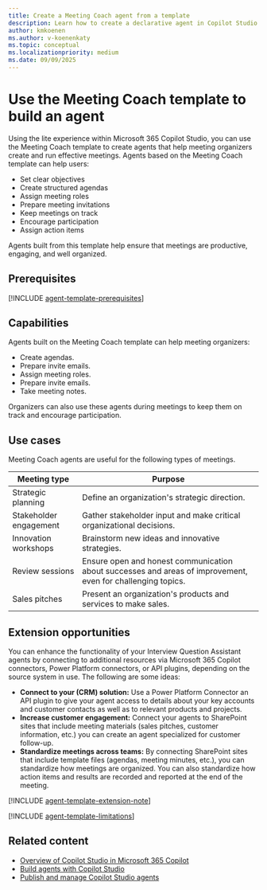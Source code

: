 ```yaml
---
title: Create a Meeting Coach agent from a template
description: Learn how to create a declarative agent in Copilot Studio with the Meeting Coach template.
author: kmkoenen
ms.author: v-koenenkaty
ms.topic: conceptual
ms.localizationpriority: medium
ms.date: 09/09/2025
---
```


# Use the Meeting Coach template to build an agent

Using the lite experience within Microsoft 365 Copilot Studio, you can  use the Meeting Coach template to create agents that help meeting organizers create and run effective meetings. Agents based on the Meeting Coach template can help users:

- Set clear objectives
- Create structured agendas
- Assign meeting roles
- Prepare meeting invitations
- Keep meetings on track
- Encourage participation
- Assign action items

 Agents built from this template help ensure that meetings are productive, engaging, and well organized.

## Prerequisites

[!INCLUDE [agent-template-prerequisites](includes/agent-template-prerequisites.md)]

## Capabilities

Agents built on the Meeting Coach template can help meeting organizers:

- Create agendas.
- Prepare invite emails.
- Assign meeting roles.
- Prepare invite emails.
- Take meeting notes.

Organizers can also use these agents during meetings to keep them on track and encourage participation.

## Use cases

Meeting Coach agents are useful for the following types of meetings.

| **Meeting type** | **Purpose** |
| ----------   | ----------  |
| Strategic planning   | Define an organization's strategic direction.  |
| Stakeholder engagement   | Gather stakeholder input and make critical organizational decisions.  |
| Innovation workshops   | Brainstorm new ideas and innovative strategies.  |
| Review sessions   | Ensure open and honest communication about successes and areas of improvement, even for challenging topics.  |
| Sales pitches   | Present an organization's products and services to make sales. |

## Extension opportunities

You can enhance the functionality of your Interview Question Assistant agents by connecting to additional resources via Microsoft 365 Copilot connectors, Power Platform connectors, or API plugins, depending on the source system in use. The following are some ideas:

- **Connect to your (CRM) solution:** Use a Power Platform Connector an API plugin to give your agent access to details about your key accounts and customer contacts as well as to relevant products and projects.
- **Increase customer engagement:** Connect your agents to SharePoint sites that include meeting materials (sales pitches, customer information, etc.) you can create an agent specialized for customer follow-up.
- **Standardize meetings across teams:** By connecting SharePoint sites that include template files (agendas, meeting minutes, etc.), you can standardize how meetings are organized. You can also standardize how action items and results are recorded and reported at the end of the meeting.

 <!-- Note about IT involvement -->
[!INCLUDE [agent-template-extension-note](includes/agent-template-extension-note.md)]

<!-- Limitations -->
[!INCLUDE [agent-template-limitations](includes/agent-template-limitations.md)]

## Related content

- [Overview of Copilot Studio in Microsoft 365 Copilot](copilot-studio-lite.md)
- [Build agents with Copilot Studio](copilot-studio-lite-build.md)
- [Publish and manage Copilot Studio agents](copilot-studio-lite-publish-agent.md)